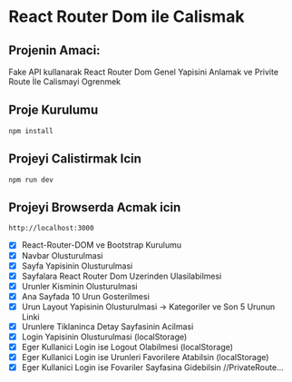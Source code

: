 # React Router Dom ile Calismak

## Projenin Amaci:
Fake API kullanarak React Router Dom Genel Yapisini Anlamak ve Privite Route İle Calismayi Ogrenmek

## Proje Kurulumu

```
npm install
```

## Projeyi Calistirmak Icin
```
npm run dev
```

## Projeyi Browserda Acmak icin
```
http://localhost:3000
```

- [x] React-Router-DOM ve Bootstrap Kurulumu
- [x] Navbar Olusturulmasi
- [x] Sayfa Yapisinin Olusturulmasi
- [x] Sayfalara React Router Dom Uzerinden Ulasilabilmesi
- [x] Urunler Kisminin Olusturulmasi
- [x] Ana Sayfada 10 Urun Gosterilmesi
- [x] Urun Layout Yapisinin Olusturulmasi -> Kategoriler ve Son 5 Urunun Linki
- [x] Urunlere Tiklaninca Detay Sayfasinin Acilmasi
- [x] Login Yapisinin Olusturulmasi (localStorage)
- [x] Eger Kullanici Login ise Logout Olabilmesi (localStorage)
- [x] Eger Kullanici Login ise Urunleri Favorilere Atabilsin (localStorage)
- [x] Eger Kullanici Login ise Fovariler Sayfasina Gidebilsin //PrivateRoute...
